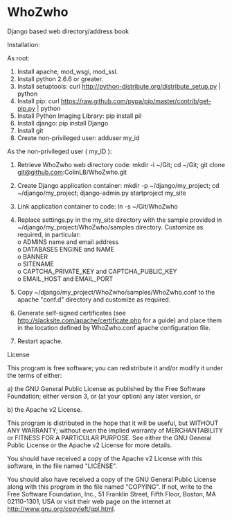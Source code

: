 WhoZwho
=======

Django based web directory/address book

Installation:

As root:
 1. Install apache, mod_wsgi, mod_ssl.
 2. Install python 2.6.6 or greater.
 3. Install setuptools: curl http://python-distribute.org/distribute_setup.py | python
 4. Install pip: curl https://raw.github.com/pypa/pip/master/contrib/get-pip.py | python
 5. Install Python Imaging Library: pip install pil
 6. Install django: pip install Django
 7. Install git
 8. Create non-privileged user: adduser my_id

As the non-privileged user ( my_ID ):
 1. Retrieve WhoZwho web directory code: mkdir -i ~/Git; cd ~/Git; git clone git@github.com:ColinLB/WhoZwho.git
 2. Create Django application container: mkdir -p ~/django/my_project; cd ~/django/my_project; django-admin.py startproject my_site
 3. Link application container to code: ln -s ~/Git/WhoZwho
 4. Replace settings.py in the my_site directory with the sample provided in ~/django/my_project/WhoZwho/samples directory. Customize as required, in particular:
<br>    o ADMINS name and email address
<br>    o DATABASES ENGINE and NAME
<br>    o BANNER
<br>    o SITENAME
<br>    o CAPTCHA_PRIVATE_KEY and CAPTCHA_PUBLIC_KEY
<br>    o EMAIL_HOST and EMAIL_PORT
    
 5. Copy ~/django/my_project/WhoZwho/samples/WhoZwho.conf to the apache "conf.d" directory and customize as required.
 6. Generate self-signed certificates (see http://slacksite.com/apache/certificate.php for a guide) and place them in the location defined by WhoZwho.conf apache configuration file.
 7. Restart apache.

License

This program is free software; you can redistribute it and/or modify it under the terms of either:

a) the GNU General Public License as published by the Free Software Foundation; either version 3, or (at your option) any later version, or

b) the Apache v2 License.

This program is distributed in the hope that it will be useful, but WITHOUT ANY WARRANTY; without even the implied warranty of MERCHANTABILITY or FITNESS FOR A PARTICULAR PURPOSE. See either the GNU General Public License or the Apache v2 License for more details.

You should have received a copy of the Apache v2 License with this software, in the file named "LICENSE".

You should also have received a copy of the GNU General Public License along with this program in the file named "COPYING". If not, write to the Free Software Foundation, Inc., 51 Franklin Street, Fifth Floor, Boston, MA 02110-1301, USA or visit their web page on the internet at http://www.gnu.org/copyleft/gpl.html.
